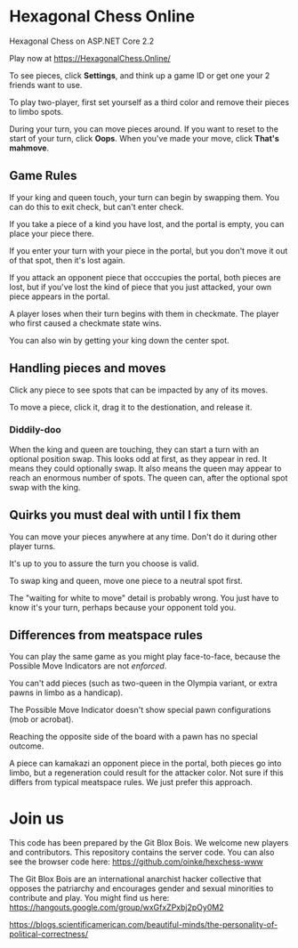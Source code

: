# Hexagonal Chess Online

Hexagonal Chess on ASP.NET Core 2.2

Play now at https://HexagonalChess.Online/

To see pieces, click **Settings**, and think up a game ID or get one your 2 friends want to use. 

To play two-player, first set yourself as a third color and remove their pieces to limbo spots.

During your turn, you can move pieces around. If you want to reset to the start of your turn,
click **Oops**. When you've made your move, click **That's mahmove**.

## Game Rules

If your king and queen touch, your turn can begin by swapping them. You can do this to exit check, but can't enter check.

If you take a piece of a kind you have lost, and the portal is empty, you can place your piece there.

If you enter your turn with your piece in the portal, but you don't move it out of that spot, then it's lost again.

If you attack an opponent piece that occcupies the portal, both pieces are lost, but if you've lost the kind of piece that you just attacked, your own piece appears in the portal.

A player loses when their turn begins with them in checkmate. The player who first caused a checkmate state wins. 

You can also win by getting your king down the center spot.

## Handling pieces and moves

Click any piece to see spots that can be impacted by any of its moves.

To move a piece, click it, drag it to the destionation, and release it.

### Diddily-doo

When the king and queen are touching, they can start a turn with an optional position swap.
This looks odd at first, as they appear in red. It means they could optionally swap.
It also means the queen may appear to reach an enormous number of spots. 
The queen can, after the optional spot swap with the king. 

## Quirks you must deal with until I fix them

You can move your pieces anywhere at any time. Don't do it during other player turns.

It's up to you to assure the turn you choose is valid.

To swap king and queen, move one piece to a neutral spot first.

The "waiting for white to move" detail is probably wrong. You just have to know it's your turn, perhaps because your opponent told you.

## Differences from meatspace rules

You can play the same game as you might play face-to-face, because the Possible Move Indicators are not _enforced_.

You can't add pieces (such as two-queen in the Olympia variant, or extra pawns in limbo as a handicap).

The Possible Move Indicator doesn't show special pawn configurations (mob or acrobat). 

Reaching the opposite side of the board with a pawn has no special outcome.

A piece can kamakazi an opponent piece in the portal, both pieces go into limbo, but a regeneration could result for the attacker color. Not sure if this differs from typical meatspace rules. We just prefer this approach.

# Join us

This code has been prepared by the Git Blox Bois. We welcome new players and contributors. 
This repository contains the server code. You can also see the browser code here:
https://github.com/oinke/hexchess-www

The Git Blox Bois are an international anarchist hacker collective that opposes the patriarchy
and encourages gender and sexual minorities to contribute and play. You might find us here:
https://hangouts.google.com/group/wxGfxZPxbj2pOy0M2

https://blogs.scientificamerican.com/beautiful-minds/the-personality-of-political-correctness/
